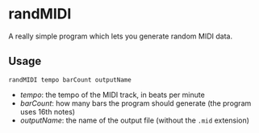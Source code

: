 # randMIDI

A really simple program which lets you generate random MIDI data.

## Usage

`randMIDI tempo barCount outputName`

- *tempo*: the tempo of the MIDI track, in beats per minute
- *barCount*: how many bars the program should generate (the program uses 16th notes)
- *outputName*: the name of the output file (without the `.mid` extension)